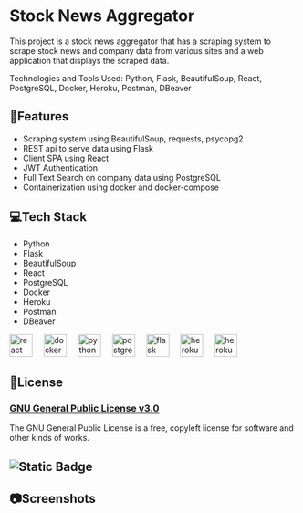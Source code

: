 # Stock News Aggregator

This project is a stock news aggregator that has a scraping system to scrape stock news and company data from various sites and a web application that displays the scraped data.

Technologies and Tools Used: Python, Flask, BeautifulSoup, React, PostgreSQL, Docker, Heroku, Postman, DBeaver

## 📌Features <a name="features"></a>

*  Scraping system using BeautifulSoup, requests, psycopg2 
*  REST api to serve data using Flask
* Client SPA using React
* JWT Authentication
* Full Text Search on company data using PostgreSQL 
* Containerization using docker and docker-compose


## 💻Tech Stack <a name="tech_stack"></a>
* Python
* Flask
* BeautifulSoup
* React
* PostgreSQL
* Docker
* Heroku
* Postman
* DBeaver

<div align="left">
  <img src="https://cdn.jsdelivr.net/gh/devicons/devicon/icons/react/react-original.svg" height="40" alt="react logo"  />
  <img width="12" />
  <img src="https://cdn.jsdelivr.net/gh/devicons/devicon/icons/docker/docker-original.svg" height="40" alt="docker logo"  />
  <img width="12" />
  <img src="https://cdn.jsdelivr.net/gh/devicons/devicon/icons/python/python-original.svg" height="40" alt="python logo"  />
  <img width="12" />
  <img src="https://cdn.jsdelivr.net/gh/devicons/devicon/icons/postgresql/postgresql-original.svg" height="40" alt="postgresql logo"  />
  <img width="12" />
  <img src="https://cdn.jsdelivr.net/gh/devicons/devicon/icons/flask/flask-original.svg" height="40" alt="flask logo"  />
  <img width="12" />
  <img src="https://cdn.jsdelivr.net/gh/devicons/devicon/icons/heroku/heroku-original.svg" height="40" alt="heroku logo"  />
  <img width="12" />
  <img src="https://www.svgrepo.com/show/354202/postman-icon.svg" height="40" alt="heroku logo"  />
</div>

## 📄License <a name="license"></a>
### [GNU General Public License v3.0](https://choosealicense.com/licenses/gpl-3.0/)
The GNU General Public License is a free, copyleft license for software and other kinds of works.
## ![Static Badge](https://img.shields.io/badge/License-GPL%203.0-blue)


## 📷Screenshots <a name="screenshots"></a>


